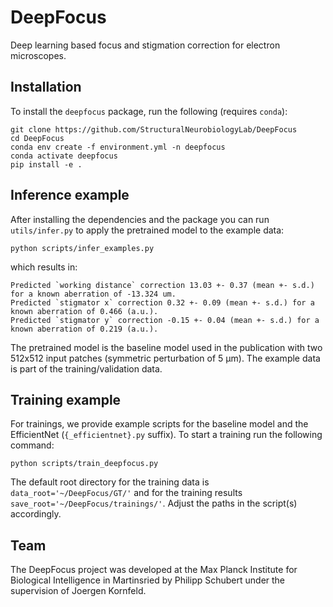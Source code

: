 # DeepFocus
Deep learning based focus and stigmation correction for electron microscopes.

## Installation
To install the `deepfocus` package, run the following (requires `conda`):
```
git clone https://github.com/StructuralNeurobiologyLab/DeepFocus
cd DeepFocus
conda env create -f environment.yml -n deepfocus
conda activate deepfocus
pip install -e .
```

## Inference example
After installing the dependencies and the package you can run `utils/infer.py` to apply the pretrained model to the
example data:
```
python scripts/infer_examples.py
```
which results in:
```
Predicted `working distance` correction 13.03 +- 0.37 (mean +- s.d.) for a known aberration of -13.324 um.
Predicted `stigmator x` correction 0.32 +- 0.09 (mean +- s.d.) for a known aberration of 0.466 (a.u.).
Predicted `stigmator y` correction -0.15 +- 0.04 (mean +- s.d.) for a known aberration of 0.219 (a.u.).
```
The pretrained model is the baseline model used in the publication with two 512x512 input patches (symmetric perturbation of
5 µm). The example data is part of the training/validation data.

## Training example
For trainings, we provide example scripts for the baseline model and the EfficientNet (`{_efficientnet}.py` suffix).
To start a training run the following command:
```
python scripts/train_deepfocus.py
```
The default root directory for the training data is `data_root='~/DeepFocus/GT/'` and for the training results
`save_root='~/DeepFocus/trainings/'`. Adjust the paths in the script(s) accordingly.

## Team
The DeepFocus project was developed at the Max Planck Institute for Biological Intelligence in Martinsried by Philipp
Schubert under the supervision of Joergen Kornfeld.
